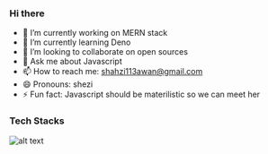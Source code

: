 ### Hi there 

- 🔭 I’m currently working on MERN stack
- 🌱 I’m currently learning Deno
- 👯 I’m looking to collaborate on open sources
- 💬 Ask me about Javascript
- 📫 How to reach me: shahzi113awan@gmail.com
- 😄 Pronouns: shezi
- ⚡ Fun fact: Javascript should be materilistic so we can meet her
### Tech Stacks

![alt text]([http://url/to/img.png](https://img.shields.io/badge/firebase-ffca28?style=for-the-badge&logo=firebase&logoColor=black))
